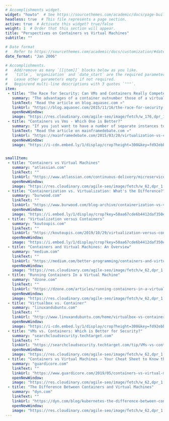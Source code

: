```yaml
---
# Accomplishments widget.
widget: "howto"  # See https://sourcethemes.com/academic/docs/page-builder/
headless: true  # This file represents a page section.
active: true  # Activate this widget? true/false
weight: 1  # Order that this section will appear.
title: "Perspectives on Containers vs Virtual Machines"
subtitle: ""

# Date format
#   Refer to https://sourcethemes.com/academic/docs/customization/#date-format
date_format: "Jan 2006"

# Accomplishments.
#   Add/remove as many `[[item]]` blocks below as you like.
#   `title`, `organization` and `date_start` are the required parameters.
#   Leave other parameters empty if not required.
#   Begin/end multi-line descriptions with 3 quotes `"""`.
item: 
 - title: "The Race for Security: Can VMs and Containers Really Compete?"
   summary: "The advantages of a container outnumber those of a virtual machine, including the fact that containers are more lightweight and use fewer resources than virtual machines. A crucial milestone in the rapid adoption of containers in production environments is the issue of security."
   linkText: "Read the article on blog.aquasec.com »"
   linkUrl: "https://blog.aquasec.com/2015/11/16/the-race-for-security-can-vms-and-containers-really-compete/"
   openNewWindow: 
   image: "https://res.cloudinary.com/agile-seo/image/fetch/w_176,dpr_1.0,d_blank_am8gzx.png/https%3A%2F%2Flogo.clearbit.com%2Fblog.aquasec.com%3Fsize%3D250" 
 - title: "Containers vs Vms - Which One is Better?"
   summary: "If you just want to have a number of separate instances to run applications, a container environment often provides greater efficiency but If you want to have best isolation of environments and come from a server virtualization perspective, then system virtualization may be more relevant."
   linkText: "Read the article on mainframedebate.com »"
   linkUrl: "https://mainframedebate.com/2015/03/20/virtualization-vs-containerization/"
   openNewWindow: 
   image: "https://i-cdn.embed.ly/1/display/crop?height=300&key=fd92ebbc52fc43fb98f69e50e7893c13&url=https%3A%2F%2Fmainframedebate.files.wordpress.com%2F2015%2F03%2F343a1-kvm-in-docker.png%3Fw%3D640%26h%3D369&width=636" 


smallItem: 
 - title: "Containers vs Virtual Machines"
   summary: "atlassian.com"
   linkText: ""
   linkUrl: "https://www.atlassian.com/continuous-delivery/microservices/containers-vs-vms"
   openNewWindow: 
   image: "https://res.cloudinary.com/agile-seo/image/fetch/w_62,dpr_1.0,d_blank_am8gzx.png/https%3A%2F%2Flogo.clearbit.com%2Fatlassian.com%3Fsize%3D250" 
 - title: "Containerization vs. Virtualization: What's the Difference?"
   summary: "burwood.com"
   linkText: ""
   linkUrl: "https://www.burwood.com/blog-archive/containerization-vs-virtualization"
   openNewWindow: 
   image: "https://i.embed.ly/1/display/crop?key=50aa67cde6b4412daf350e3f34226686&width=200&height=150&errorurl=https%3A%2F%2Fs2-embed-ly.s3.amazonaws.com%2Fdisplay%2Fv1%2Fimages%2Flogo.png&url=https%3A%2F%2Fimages.squarespace-cdn.com%2Fcontent%2Fv1%2F5a09abcb90bcce4bd5518c91%2F1572631549621-18APP2I8LNLF20ZOK09N%2Fke17ZwdGBToddI8pDm48kIGiJqArbLtNYdeZXM2z47wUqsxRUqqbr1mOJYKfIPR7LoDQ9mXPOjoJoqy81S2I8N_N4V1vUb5AoIIIbLZhVYxCRW4BPu10St3TBAUQYVKcyUuOmwBsNDHL3N4WBZSWaGiBG3rcGLEFj7S69VfHoi5I9EBTrytqhcIihuxcTkQ6%2FiStock-1148914800.jpg" 
 - title: "Virtualization versus Containers"
   summary: "koutoupis.com"
   linkText: ""
   linkUrl: "https://koutoupis.com/2019/10/29/virtualization-versus-containers-is-there-a-clear-winner-does-it-really-matter/"
   openNewWindow: 
   image: "https://i.embed.ly/1/display/crop?key=50aa67cde6b4412daf350e3f34226686&width=200&height=150&errorurl=https%3A%2F%2Fs2-embed-ly.s3.amazonaws.com%2Fdisplay%2Fv1%2Fimages%2Flogo.png&url=https%3A%2F%2Fkoutoupis.com%2Fwp-content%2Fuploads%2F2019%2F09%2FVirtualizationModels.png" 
 - title: "Containers and Virtual Machines: An Overview"
   summary: "medium.com"
   linkText: ""
   linkUrl: "https://medium.com/better-programming/containers-and-virtual-machines-an-overview-94c558905b6"
   openNewWindow: 
   image: "https://res.cloudinary.com/agile-seo/image/fetch/w_62,dpr_1.0,d_blank_am8gzx.png/https%3A%2F%2Flogo.clearbit.com%2Fmedium.com%3Fsize%3D250" 
 - title: "Running Containers In a Virtual Machine"
   summary: "dzone.com"
   linkText: ""
   linkUrl: "https://dzone.com/articles/running-containers-in-a-virtual-machine?utm_medium=feed&amp;utm_source=feedpress.me&amp;utm_campaign=Feed:%20dzone"
   openNewWindow: 
   image: "https://res.cloudinary.com/agile-seo/image/fetch/w_62,dpr_1.0,d_blank_am8gzx.png/https%3A%2F%2Flogo.clearbit.com%2Fdzone.com%3Fsize%3D250" 
 - title: "Virtualbox vs. Container"
   summary: "linuxandubuntu.com"
   linkText: ""
   linkUrl: "http://www.linuxandubuntu.com/home/virtualbox-vs-container"
   openNewWindow: 
   image: "https://i-cdn.embed.ly/1/display/crop?height=300&key=fd92ebbc52fc43fb98f69e50e7893c13&url=http%3A%2F%2Fwww.linuxandubuntu.com%2Fwp-content%2Fuploads%2F2019%2F07%2FVirtualbox-Vs.-Container.jpg&width=636" 
 - title: "VMs vs. Containers: Which is Better for Security?"
   summary: "searchcloudsecurity.techtarget.com"
   linkText: ""
   linkUrl: "https://searchcloudsecurity.techtarget.com/tip/VMs-vs-containers-Which-is-better-for-security"
   openNewWindow: 
   image: "https://res.cloudinary.com/agile-seo/image/fetch/w_62,dpr_1.0,d_blank_am8gzx.png/https%3A%2F%2Flogo.clearbit.com%2Fsearchcloudsecurity.techtarget.com%3Fsize%3D250" 
 - title: "Containers vs Virtual Machines – Your Cheat Sheet to Know the Differences"
   summary: "guardicore.com"
   linkText: ""
   linkUrl: "https://www.guardicore.com/2019/05/containers-vs-virtual-machines-cheat-sheet/"
   openNewWindow: 
   image: "https://res.cloudinary.com/agile-seo/image/fetch/w_62,dpr_1.0,d_blank_am8gzx.png/https%3A%2F%2Flogo.clearbit.com%2Fguardicore.com%3Fsize%3D250" 
 - title: "The Difference Between Containers and Virtual Machines"
   summary: "dyn.com"
   linkText: ""
   linkUrl: "https://dyn.com/blog/kubernetes-the-difference-between-containers-and-virtual-machines/"
   openNewWindow: 
   image: "https://res.cloudinary.com/agile-seo/image/fetch/w_62,dpr_1.0,d_blank_am8gzx.png/https%3A%2F%2Flogo.clearbit.com%2Fdyn.com%3Fsize%3D250" 
---
```

